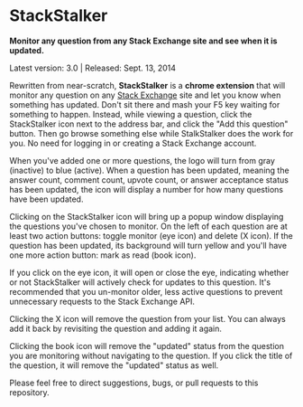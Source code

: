 StackStalker
============

**Monitor any question from any Stack Exchange site and see when it is updated.**

Latest version: 3.0 | Released: Sept. 13, 2014

Rewritten from near-scratch, **StackStalker** is a **chrome extension** that will monitor any question on any [Stack Exchange](http://stackexchange.com/sites) site and let you know when something has updated. Don't sit there and mash your F5 key waiting for something to happen. Instead, while viewing a question, click the StackStalker icon next to the address bar, and click the "Add this question" button. Then go browse something else while StalkStalker does the work for you. No need for logging in or creating a Stack Exchange account.

When you've added one or more questions, the logo will turn from gray (inactive) to blue (active). When a question has been updated, meaning the answer count, comment count, upvote count, or answer acceptance status has been updated, the icon will display a number for how many questions have been updated.

Clicking on the StackStalker icon will bring up a popup window displaying the questions you've chosen to monitor. On the left of each question are at least two action buttons: toggle monitor (eye icon) and delete (X icon). If the question has been updated, its background will turn yellow and you'll have one more action button: mark as read (book icon).

If you click on the eye icon, it will open or close the eye, indicating whether or not StackStalker will actively check for updates to this question. It's recommended that you un-monitor older, less active questions to prevent unnecessary requests to the Stack Exchange API.

Clicking the X icon will remove the question from your list. You can always add it back by revisiting the question and adding it again.

Clicking the book icon will remove the "updated" status from the question you are monitoring without navigating to the question. If you click the title of the question, it will remove the "updated" status as well.

Please feel free to direct suggestions, bugs, or pull requests to this repository.
